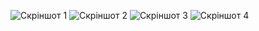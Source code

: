 ![Скріншот 1](https://i.ibb.co/80yqYKw/hw-node-1.png)
![Скріншот 2](https://i.ibb.co/wdTXfBR/hw-node-2.png)
![Скріншот 3](https://i.ibb.co/5WJcB8V/hw-node-3.png)
![Скріншот 4](https://i.ibb.co/bQgYMrj/hw-node-4.png)
